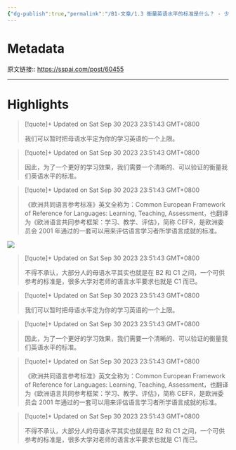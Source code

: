 ```yaml
---
{"dg-publish":true,"permalink":"/B1-文章/1.3 衡量英语水平的标准是什么？ - 少数派/","tags":["英语学习"]}
---
```



# Metadata

原文链接:: https://sspai.com/post/60455

---

# Highlights

> [!quote]+ Updated on Sat Sep 30 2023 23:51:43 GMT+0800
>
> 我们可以暂时把母语水平定为你的学习英语的一个上限。

> [!quote]+ Updated on Sat Sep 30 2023 23:51:43 GMT+0800
>
> 因此，为了一个更好的学习效果，我们需要一个清晰的、可以验证的衡量我们英语水平的标准。

> [!quote]+ Updated on Sat Sep 30 2023 23:51:43 GMT+0800
>
> 《欧洲共同语言参考标准》英文全称为：Common European Framework of Reference for Languages: Learning, Teaching, Assessment，也翻译为《欧洲语言共同参考框架：学习、教学、评估》，简称 CEFR，是欧洲委员会 2001 年通过的一套可以用来评估语言学习者所学语言成就的标准。

![](https://cdn.sspai.com/editor/u_nicholaszhang/15892979646554.png?imageView2/2/w/1120/q/90/interlace/1/ignore-error/1)

> [!quote]+ Updated on Sat Sep 30 2023 23:51:43 GMT+0800
>
> 不得不承认，大部分人的母语水平其实也就是在 B2 和 C1 之间，一个可供参考的标准是，很多大学对老师的语言水平要求也就是 C1 而已。

> [!quote]+ Updated on Sat Sep 30 2023 23:51:43 GMT+0800
>
> 我们可以暂时把母语水平定为你的学习英语的一个上限。

> [!quote]+ Updated on Sat Sep 30 2023 23:51:43 GMT+0800
>
> 因此，为了一个更好的学习效果，我们需要一个清晰的、可以验证的衡量我们英语水平的标准。

> [!quote]+ Updated on Sat Sep 30 2023 23:51:43 GMT+0800
>
> 《欧洲共同语言参考标准》英文全称为：Common European Framework of Reference for Languages: Learning, Teaching, Assessment，也翻译为《欧洲语言共同参考框架：学习、教学、评估》，简称 CEFR，是欧洲委员会 2001 年通过的一套可以用来评估语言学习者所学语言成就的标准。

> [!quote]+ Updated on Sat Sep 30 2023 23:51:43 GMT+0800
>
> 不得不承认，大部分人的母语水平其实也就是在 B2 和 C1 之间，一个可供参考的标准是，很多大学对老师的语言水平要求也就是 C1 而已。
